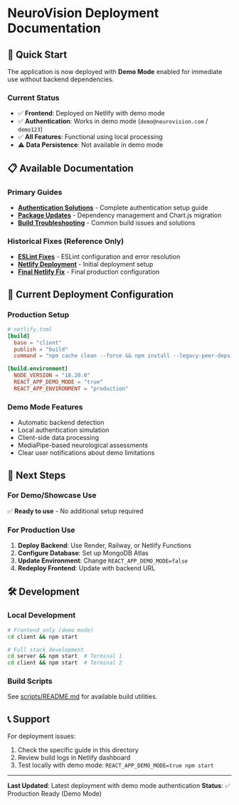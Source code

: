 # NeuroVision Deployment Documentation

## 🚀 Quick Start

The application is now deployed with **Demo Mode** enabled for immediate use without backend dependencies.

### Current Status
- ✅ **Frontend**: Deployed on Netlify with demo mode
- ✅ **Authentication**: Works in demo mode (`demo@neurovision.com` / `demo123`)
- ✅ **All Features**: Functional using local processing
- ⚠️ **Data Persistence**: Not available in demo mode

## 📋 Available Documentation

### Primary Guides
- **[Authentication Solutions](./AUTHENTICATION_SOLUTION.md)** - Complete authentication setup guide
- **[Package Updates](./PACKAGE_UPDATES.md)** - Dependency management and Chart.js migration
- **[Build Troubleshooting](./BUILD_TROUBLESHOOTING.md)** - Common build issues and solutions

### Historical Fixes (Reference Only)
- **[ESLint Fixes](./ESLINT_FIXES.md)** - ESLint configuration and error resolution
- **[Netlify Deployment](./NETLIFY_DEPLOYMENT.md)** - Initial deployment setup
- **[Final Netlify Fix](./FINAL_NETLIFY_FIX.md)** - Final production configuration

## 🎯 Current Deployment Configuration

### Production Setup
```toml
# netlify.toml
[build]
  base = "client"
  publish = "build"
  command = "npm cache clean --force && npm install --legacy-peer-deps --no-fund && CI=false npm run build"

[build.environment]
  NODE_VERSION = "18.20.0"
  REACT_APP_DEMO_MODE = "true"
  REACT_APP_ENVIRONMENT = "production"
```

### Demo Mode Features
- Automatic backend detection
- Local authentication simulation
- Client-side data processing
- MediaPipe-based neurological assessments
- Clear user notifications about demo limitations

## 🔄 Next Steps

### For Demo/Showcase Use
✅ **Ready to use** - No additional setup required

### For Production Use
1. **Deploy Backend**: Use Render, Railway, or Netlify Functions
2. **Configure Database**: Set up MongoDB Atlas
3. **Update Environment**: Change `REACT_APP_DEMO_MODE=false`
4. **Redeploy Frontend**: Update with backend URL

## 🛠️ Development

### Local Development
```bash
# Frontend only (demo mode)
cd client && npm start

# Full stack development
cd server && npm start  # Terminal 1
cd client && npm start  # Terminal 2
```

### Build Scripts
See [scripts/README.md](../../scripts/README.md) for available build utilities.

## 📞 Support

For deployment issues:
1. Check the specific guide in this directory
2. Review build logs in Netlify dashboard
3. Test locally with demo mode: `REACT_APP_DEMO_MODE=true npm start`

---

**Last Updated**: Latest deployment with demo mode authentication
**Status**: ✅ Production Ready (Demo Mode) 